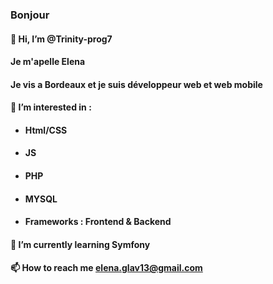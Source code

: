 ### Bonjour
#### 👋 Hi, I’m @Trinity-prog7
#### Je m'apelle Elena
#### Je vis a Bordeaux et je suis développeur web et web mobile 
#### 👀 I’m interested in :
 * #### Html/CSS 
 * #### JS 
 * #### PHP
 * #### MYSQL
 * #### Frameworks : Frontend & Backend
#### 🌱 I’m currently learning Symfony

#### 📫 How to reach me elena.glav13@gmail.com

